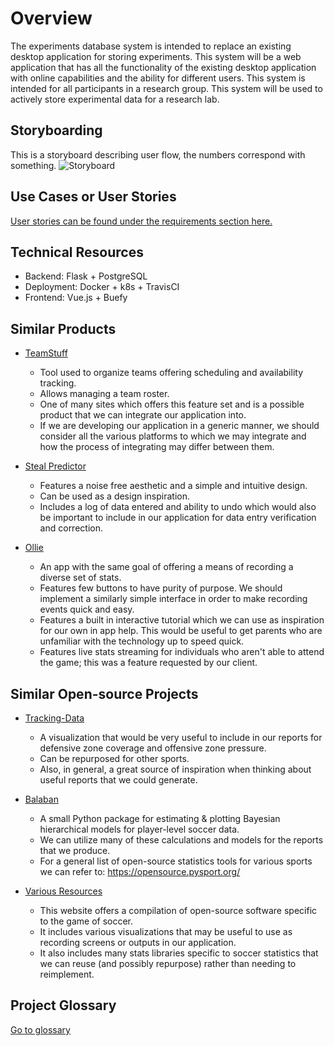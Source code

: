 # Overview
The experiments database system is intended to replace an existing desktop application for storing experiments. This system will be a web application that has all the functionality of the existing desktop application with online capabilities and the ability for different users. This system is intended for all participants in a research group. This system will be used to actively store experimental data for a research lab.

## Storyboarding
This is a storyboard describing user flow, the numbers correspond with something.
![Storyboard](../images/storyboard.png)

## Use Cases or User Stories
[User stories can be found under the requirements section here.](requirements)

## Technical Resources
* Backend: Flask + PostgreSQL
* Deployment: Docker + k8s + TravisCI
* Frontend: Vue.js + Buefy

## Similar Products
* [TeamStuff](https://teamstuff.com/)
    - Tool used to organize teams offering scheduling and availability tracking.
    - Allows managing a team roster.
    - One of many sites which offers this feature set and is a possible product that we can integrate our application into.
    - If we are developing our application in a generic manner, we should consider all the various platforms to which we may integrate and how the process of integrating may differ between them.

* [Steal Predictor](https://jabrils.com/sp/)
    - Features a noise free aesthetic and a simple and intuitive design.
    - Can be used as a design inspiration.
    - Includes a log of data entered and ability to undo which would also be important to include in our application for data entry verification and correction.

* [Ollie](https://www.olliesports.com/)
    - An app with the same goal of offering a means of recording a diverse set of stats.
    - Features few buttons to have purity of purpose. We should implement a similarly simple interface in order to make recording events quick and easy.
    - Features a built in interactive tutorial which we can use as inspiration for our own in app help. This would be useful to get parents who are unfamiliar with the technology up to speed quick.
    - Features live stats streaming for individuals who aren't able to attend the game; this was a feature requested by our client.


## Similar Open-source Projects
* [Tracking-Data](https://github.com/KubaMichalczyk/Tracking-Data)
    - A visualization that would be very useful to include in our reports for defensive zone coverage and offensive zone pressure.
    - Can be repurposed for other sports.
    - Also, in general, a great source of inspiration when thinking about useful reports that we could generate.

* [Balaban](https://github.com/anenglishgoat/balaban)
    - A small Python package for estimating & plotting Bayesian hierarchical models for player-level soccer data.
    - We can utilize many of these calculations and models for the reports that we produce.
    - For a general list of open-source statistics tools for various sports we can refer to: https://opensource.pysport.org/

* [Various Resources](https://awesomeopensource.com/project/matiasmascioto/awesome-soccer-analytics#open-source-libraries)
    - This website offers a compilation of open-source software specific to the game of soccer.
    - It includes various visualizations that may be useful to use as recording screens or outputs in our application.
    - It also includes many stats libraries specific to soccer statistics that we can reuse (and possibly repurpose) rather than needing to reimplement.

## Project Glossary
[Go to glossary](glossary)